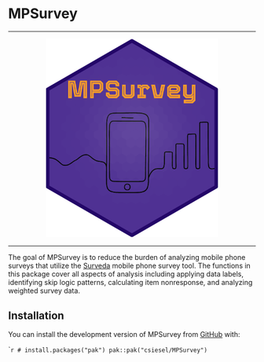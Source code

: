 
<!-- README.md is generated from README.Rmd. Please edit that file -->

# MPSurvey

<div align="center">

<hr style="color:transparent" />
<a href='https://csiesel.github.io/MPSurvey/'><img src="man/figures/MPSurvey.png" width="350px"/></a>
<hr style="color:transparent"/>
<!-- badges: start -->
<!-- badges: end -->

</div>

The goal of MPSurvey is to reduce the burden of analyzing mobile phone
surveys that utilize the [Surveda](https://surveda.instedd.org/) mobile
phone survey tool. The functions in this package cover all aspects of
analysis including applying data labels, identifying skip logic
patterns, calculating item nonresponse, and analyzing weighted survey
data.

## Installation

You can install the development version of MPSurvey from
[GitHub](https://github.com/) with:

\``r # install.packages("pak") pak::pak("csiesel/MPSurvey")`
